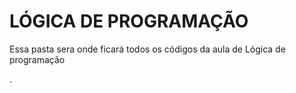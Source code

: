 # LÓGICA DE PROGRAMAÇÃO 

Essa pasta sera onde ficará todos os códigos da aula de Lógica de programação


.